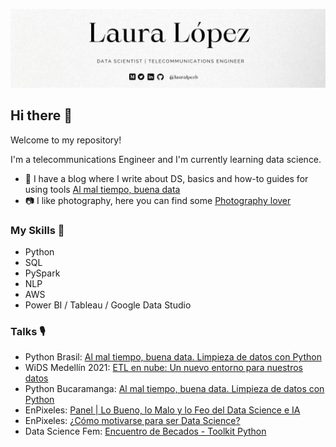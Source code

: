 ![Header](https://github.com/lauralpezb/lauralpezb/blob/main/Banner%20GitHub.png "Header")

## Hi there 👋

Welcome to my repository! 

I'm a telecommunications Engineer and I'm currently learning data science.

- 📑 I have a blog where I write about DS, basics and how-to guides for using tools <a href="https://lauralpezb.medium.com">Al mal tiempo, buena data </a> 
- 📷 I like photography, here you can find some <a href="https://vsco.co/lauralpezb/gallery">Photography lover</a> 


### My Skills 📑
- Python
- SQL
- PySpark
- NLP
- AWS
- Power BI / Tableau / Google Data Studio

### Talks 🎙️
- Python Brasil: <a href="https://www.youtube.com/watch?v=twLG0l6VIUc&t=2s"> Al mal tiempo, buena data. Limpieza de datos con Python </a>
- WiDS Medellín 2021: <a href="https://youtu.be/Fll5zMZHM-c?t=5488"> ETL en nube: Un nuevo entorno para nuestros datos </a>
- Python Bucaramanga: <a href="https://youtu.be/FTI3N6bqR9g"> Al mal tiempo, buena data. Limpieza de datos con Python </a>
- EnPixeles: <a href="https://open.spotify.com/episode/3ukBZHw0i74yKmWb4JWrbq?si=MANC1RKcS3SbD2lcyeXsyw"> Panel | Lo Bueno, lo Malo y lo Feo del Data Science e IA </a> 
- EnPixeles: <a href="https://open.spotify.com/episode/0Q6EHswdn094pfoWcwiqHC?si=WgeiqOhqSE6efIJ8crMWwg"> ¿Cómo motivarse para ser Data Science? </a> 
- Data Science Fem: <a href="https://youtu.be/65TZ7MtD5lI?t=1903"> Encuentro de Becados - Toolkit Python </a> 

<!--
**lauralpezb/lauralpezb** is a ✨ _special_ ✨ repository because its `README.md` (this file) appears on your GitHub profile.

Here are some ideas to get you started:

- 🔭 I’m currently working on ...
- 🌱 I’m currently learning ...
- 👯 I’m looking to collaborate on ...
- 🤔 I’m looking for help with ...
- 💬 Ask me about ...
- 📫 How to reach me: ...
- 😄 Pronouns: ...
- ⚡ Fun fact: ...
-->
